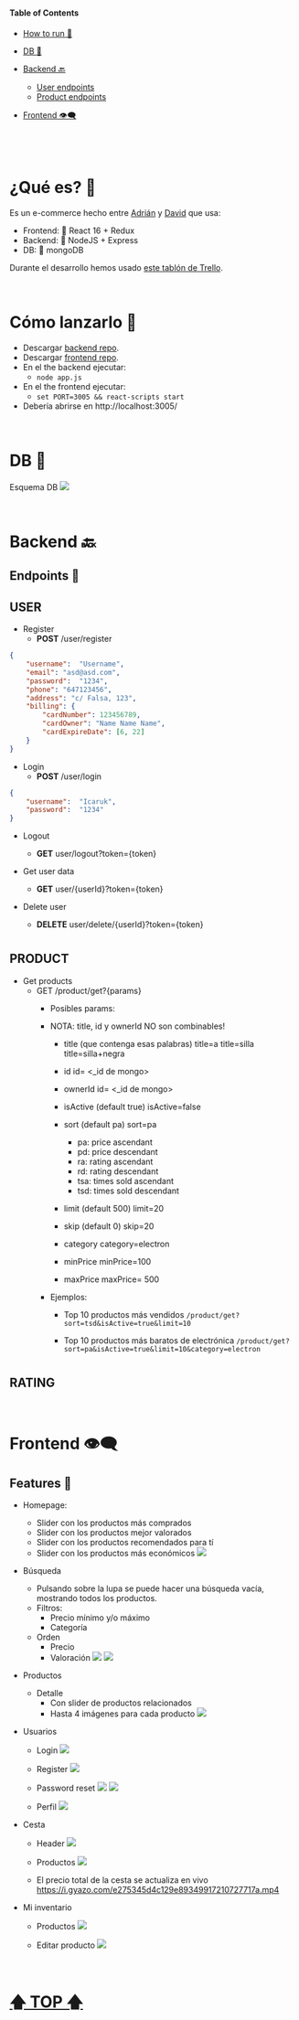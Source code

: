 
#

#### Table of Contents  

- [How to run 🚀](#How-to-run-)  
- [DB 💾](#DB-) 
- [Backend 🔙](#Backend-) 
	- [User endpoints](#USER)
	- [Product endpoints](#MOVIE)

- [Frontend 👁‍🗨](#Frontend-)  

#



<br>

# ¿Qué es? 👀

Es un e-commerce hecho entre [Adrián](https://github.com/Icaruk) y [David](https://github.com/Dave86dev/) que usa:

- Frontend: 🌌 React 16 + Redux
- Backend: 🔸 NodeJS + Express
- DB: 🍃 mongoDB 

Durante el desarrollo hemos usado [este tablón de Trello](https://trello.com/b/mjg0ka7B/monetae).


<br>

# Cómo lanzarlo 🚀

- Descargar [backend repo](https://github.com/Icaruk/monetae-b).
- Descargar [frontend repo](https://github.com/Dave86dev/monetae-f).
- En el the backend ejecutar:
	- `node app.js`
- En el the frontend ejecutar:
	- `set PORT=3005 && react-scripts start`
- Debería abrirse en http://localhost:3005/


<br>

# DB 💾

Esquema DB
![](https://trello-attachments.s3.amazonaws.com/5de522b655e9ad63df7441fb/5de5436e6c2f8f69aeb07549/ca4f781e7934732b74f0808a0612a5be/monetae_DB.jpg)


<br>

# Backend 🔙

## **Endpoints** 📃

## USER

- Register
	- **POST** /user/register
```json
{
	"username":  "Username",
	"email": "asd@asd.com",
	"password":  "1234",
	"phone": "647123456",
	"address": "c/ Falsa, 123",
	"billing": {
		"cardNumber": 123456789,
		"cardOwner": "Name Name Name",
		"cardExpireDate": [6, 22]
	}
}
```

- Login
	- **POST** /user/login
```json
{
	"username":  "Icaruk",
	"password":  "1234"
}
```

- Logout
	- **GET** user/logout?token={token}
	
- Get user data
	- **GET** user/{userId}?token={token}

- Delete user
	- **DELETE** user/delete/{userId}?token={token}

#
## PRODUCT

- Get products
	- GET /product/get?{params}
		- Posibles params:
		- NOTA: title, id y ownerId NO son combinables!
			
			* title (que contenga esas palabras)
				title=a	
				title=silla
				title=silla+negra
			
			* id
				id= <_id de mongo>
			
			* ownerId
				id= <_id de mongo>
			
			* isActive (default true)
				isActive=false
			
			* sort (default pa)
				sort=pa
				
				- pa: price ascendant
				- pd: price descendant
				- ra: rating ascendant
				- rd: rating descendant
				- tsa: times sold ascendant
				- tsd: times sold descendant
			
			* limit (default 500)
				limit=20
				
			* skip (default 0)
				skip=20
			
			* category
				category=electron
				
			* minPrice
				minPrice=100
			
			* maxPrice
				maxPrice= 500
				
		- Ejemplos:	
			- Top 10 productos más vendidos
			`/product/get?sort=tsd&isActive=true&limit=10`
			
			- Top 10 productos más baratos de electrónica
			`/product/get?sort=pa&isActive=true&limit=10&category=electron`

#
## RATING



<br>

# Frontend 👁‍🗨

## Features 📃

- Homepage:
	- Slider con los productos más comprados
	- Slider con los productos mejor valorados
	- Slider con los productos recomendados para tí
	- Slider con los productos más económicos
	![](https://i.gyazo.com/a456e720e93b848a44dc022d74b958d3.png)
	
- Búsqueda
	- Pulsando sobre la lupa se puede hacer una búsqueda vacía, mostrando todos los productos.
	- Filtros:
		- Precio mínimo y/o máximo
		- Categoría
	- Orden
		- Precio
		- Valoración
	![](https://i.gyazo.com/1602a91036f6d31bdae8346720ecc714.png)
	![](https://i.gyazo.com/e2de0a635bf0932c94798033f5aa52a4.png)

- Productos
	- Detalle
		- Con slider de productos relacionados
		- Hasta 4 imágenes para cada producto
		![](https://i.gyazo.com/7647a28283368875364ee96f4598e4e2.png)
	
- Usuarios
	- Login
	![](https://i.gyazo.com/37f94d1fc7cb9a88a1ebdd4d0149ff38.png)
	
	- Register
	![](https://i.gyazo.com/446850db3ba5442702765894d0098e7f.png)
	
	- Password reset
	![](https://i.gyazo.com/c7167e393ec9af23676e77a9022c559f.png)
	![](https://i.gyazo.com/e1f573578718a529d6309e27ede99f6f.png)
	
	- Perfil
	![](https://i.gyazo.com/f3084c34909a723e30508ad8b27faf68.png)
	
- Cesta
	- Header
	![](https://i.gyazo.com/fe2aa02770880de44ec2cdc942d8cef2.png)
	
	- Productos
	![](https://i.gyazo.com/665d95426cc1c2d1f58e67efd05ac2fb.png)
	
	- El precio total de la cesta se actualiza en vivo
	https://i.gyazo.com/e275345d4c129e89349917210727717a.mp4

- Mi inventario
	- Productos
	![](https://i.gyazo.com/f50c95442bf5f4f10951079908f9ca49.png)
	
	- Editar producto
	![](https://i.gyazo.com/523777829396378bf2e6d64ee9812860.png)
	

<br>

# [🡅 TOP 🡅](#Table-of-Contents)  
